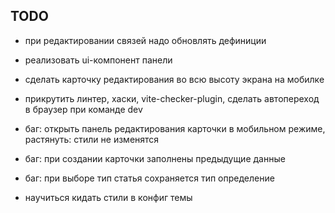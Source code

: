 ## TODO

- при редактировании связей надо обновлять дефиниции
- реализовать ui-компонент панели
- сделать карточку редактирования во всю высоту экрана на мобилке
- прикрутить линтер, хаски, vite-checker-plugin, сделать автопереход в браузер при команде dev
- баг: открыть панель редактирования карточки в мобильном режиме, растянуть: стили не изменятся
- баг: при создании карточки заполнены предыдущие данные
- баг: при выборе тип статья сохраняется тип определение

- научиться кидать стили в конфиг темы
